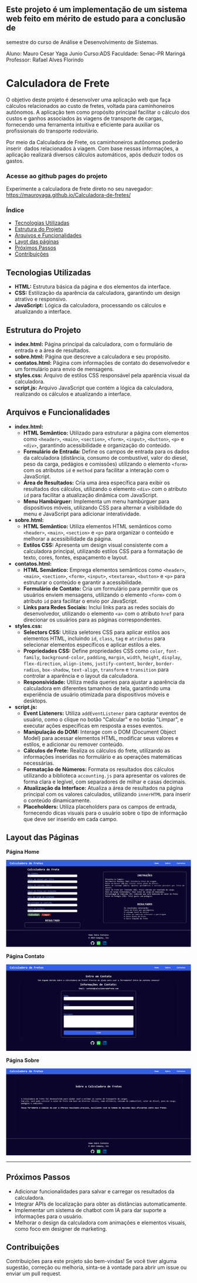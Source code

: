 ## Este projeto é um implementação de um sistema web feito em mérito de estudo para a conclusão de
semestre do curso de Análise e Desenvolvimento de Sistemas.

Aluno: Mauro Cesar Yaga Junio
Curso:ADS
Faculdade: Senac-PR Maringá
Professor: Rafael Alves Florindo

# Calculadora de Frete

O objetivo deste projeto é desenvolver uma aplicação web que faça cálculos relacionados ao custo de fretes, voltada para caminhoneiros autônomos. A aplicação tem como propósito principal facilitar o cálculo dos custos e ganhos associados às viagens de transporte de cargas, fornecendo uma ferramenta intuitiva e eficiente para auxiliar os profissionais do transporte rodoviário.

Por meio da Calculadora de Frete, os caminhoneiros autônomos poderão inserir  dados relacionados à viagem. Com base nessas informações, a aplicação realizará diversos cálculos automáticos, após deduzir todos os gastos.

### Acesse ao github pages do projeto 

Experimente a calculadora de frete direto no seu navegador: https://mauroyaga.github.io/Calculadora-de-fretes/

### Índice

* [Tecnologias Utilizadas](#tecnologias-utilizadas)
* [Estrutura do Projeto](#estrutura-projeto)
* [Arquivos e Funcionalidades](#arquivos-funcionalidades)
* [Layot das páginas](#telas)
* [Próximos Passos](#proximos-passos)
* [Contribuições](#contribuições)

<h2 id="tecnologias-utilizadas">Tecnologias Utilizadas</h2>

* **HTML:** Estrutura básica da página e dos elementos da interface.
* **CSS:** Estilização da aparência da calculadora, garantindo um design atrativo e responsivo.
* **JavaScript:** Lógica da calculadora, processando os cálculos e atualizando a interface.

<h2 id="estrutura-projeto">Estrutura do Projeto</h2>

* **index.html:** Página principal da calculadora, com o formulário de entrada e a área de resultados.
* **sobre.html:** Página que descreve a calculadora e seu propósito.
* **contatos.html:** Página com informações de contato do desenvolvedor e um formulário para envio de mensagens.
* **styles.css:** Arquivo de estilos CSS responsável pela aparência visual da calculadora.
* **script.js:** Arquivo JavaScript que contém a lógica da calculadora, realizando os cálculos e atualizando a interface.

<h2 id="arquivos-funcionalidades">Arquivos e Funcionalidades</h2>

* **index.html:**
    * **HTML Semântico:** Utilizado para estruturar a página com elementos como `<header>`, `<main>`, `<section>`, `<form>`, `<input>`, `<button>`, `<p>` e `<div>`, garantindo acessibilidade e organização do conteúdo.
    * **Formulário de Entrada:** Define os campos de entrada para os dados da calculadora (distância, consumo de combustível, valor do diesel, peso da carga, pedágios e comissões) utilizando o elemento `<form>` com os atributos `id` e `method` para facilitar a interação com o JavaScript.
    * **Área de Resultados:** Cria uma área específica para exibir os resultados dos cálculos, utilizando o elemento `<div>` com o atributo `id` para facilitar a atualização dinâmica com JavaScript.
    * **Menu Hambúrguer:** Implementa um menu hambúrguer para dispositivos móveis, utilizando CSS para alternar a visibilidade do menu e JavaScript para adicionar interatividade.
* **sobre.html:**
    * **HTML Semântico:** Utiliza elementos HTML semânticos como `<header>`, `<main>`, `<section>` e `<p>` para organizar o conteúdo e melhorar a acessibilidade da página.
    * **Estilos CSS:** Apresenta um design visual consistente com a calculadora principal, utilizando estilos CSS para a formatação de texto, cores, fontes, espaçamento e layout.
* **contatos.html:**
    * **HTML Semântico:** Emprega elementos semânticos como `<header>`, `<main>`, `<section>`, `<form>`, `<input>`, `<textarea>`, `<button>` e `<p>` para estruturar o conteúdo e garantir a acessibilidade.
    * **Formulário de Contato:** Cria um formulário para permitir que os usuários enviem mensagens, utilizando o elemento `<form>` com o atributo `id` para facilitar o envio por JavaScript.
    * **Links para Redes Sociais:** Inclui links para as redes sociais do desenvolvedor, utilizando o elemento `<a>` com o atributo `href` para direcionar os usuários para as páginas correspondentes.
* **styles.css:**
    * **Selectors CSS:** Utiliza seletores CSS para aplicar estilos aos elementos HTML, incluindo `id`, `class`, `tag` e `atributos` para selecionar elementos específicos e aplicar estilos a eles.
    * **Propriedades CSS:** Define propriedades CSS como `color`, `font-family`, `background-color`, `padding`, `margin`, `width`, `height`, `display`, `flex-direction`, `align-items`, `justify-content`, `border`, `border-radius`, `box-shadow`, `text-align`, `transform` e `transition` para controlar a aparência e o layout da calculadora.
    * **Responsividade:** Utiliza media queries para ajustar a aparência da calculadora em diferentes tamanhos de tela, garantindo uma experiência de usuário otimizada para dispositivos móveis e desktops.
* **script.js:**
    * **Event Listeners:** Utiliza `addEventListener` para capturar eventos de usuário, como o clique no botão "Calcular" e no botão "Limpar", e executar ações específicas em resposta a esses eventos.
    * **Manipulação do DOM:** Interage com o DOM (Document Object Model) para acessar elementos HTML, modificar seus valores e estilos, e adicionar ou remover conteúdo.
    * **Cálculos de Frete:** Realiza os cálculos do frete, utilizando as informações inseridas no formulário e as operações matemáticas necessárias.
    * **Formatação de Números:** Formata os resultados dos cálculos utilizando a biblioteca `accounting.js` para apresentar os valores de forma clara e legível, com separadores de milhar e casas decimais.
    * **Atualização da Interface:** Atualiza a área de resultados na página principal com os valores calculados, utilizando `innerHTML` para inserir o conteúdo dinamicamente.
    * **Placeholders:** Utiliza placeholders para os campos de entrada, fornecendo dicas visuais para o usuário sobre o tipo de informação que deve ser inserido em cada campo.

<h2 id="telas">Layout das Páginas</h2>

**Página Home**

![Home](img/home-calculadora-de-fretes.png)

**Página Contato**

![Contato](img/pagina-contatos-calculadora.png)

**Página Sobre**

![Sobre](img/sobre-calculadora-de-fretes.png)

--- 

<h2 id="proximos-passos">Próximos Passos</h2>

* Adicionar funcionalidades para salvar e carregar os resultados da calculadora.
* Integrar APIs de localização para obter as distâncias automaticamente.
* Implementar um sistema de chatbot com IA para dar suporte a informações para o usuário.
* Melhorar o design da calculadora com animações e elementos visuais, como foco em designer de marketing.

<h2 id="contribuições">Contribuições</h2>

Contribuições para este projeto são bem-vindas! Se você tiver alguma sugestão, correção ou melhoria, sinta-se à vontade para abrir um issue ou enviar um pull request.




